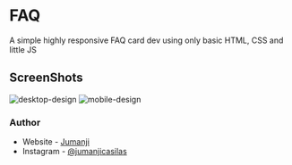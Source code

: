# FAQ
A simple highly responsive FAQ card dev using only basic HTML, CSS and little JS

## ScreenShots
![desktop-design](https://github.com/Jumanjigobez/FAQ/assets/73429193/13ae5965-f158-44b9-b719-e5b7c5ae65a1)
![mobile-design](https://github.com/Jumanjigobez/FAQ/assets/73429193/45bea596-92e7-4868-a228-94b8234a9cbb)

### Author
- Website - [Jumanji](https://jumanjigobez.github.com/personal_portfolio/)
- Instagram - [@jumanjicasilas](https://www.instagram.com/jumanjicasilas)
